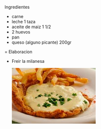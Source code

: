 Ingredientes

- carne
- leche 1 taza
- aceite de maiz 1 1/2
- 2 huevos
- pan
- queso (alguno picante) 200gr

= Elaboracion

- Freir la milanesa

  ![Milanesa](images.jpeg "Milanesa a la suiza")
